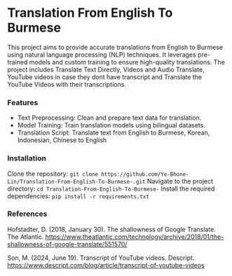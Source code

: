 # Translation From English To Burmese

This project aims to provide accurate translations from English to Burmese using natural language processing (NLP) techniques. It leverages pre-trained models and custom training to ensure high-quality translations. The project includes Translate Text Directly, Videos and Audio Translate, YouTube videos in case they dont have transcript and Translate the YouTube Videos with their transcriptions. 

### Features
- Text Preprocessing: Clean and prepare text data for translation.
- Model Training: Train translation models using bilingual datasets.
- Translation Script: Translate text from English to Burmese, Korean, Indonesian, Chinese to English

### Installation 
Clone the repository:
```git clone https://github.com/Ye-Bhone-Lin/Translation-From-English-To-Burmese-.git```
Navigate to the project directory:
```cd Translation-From-English-To-Burmese-```
Install the required dependencies:
```pip install -r requirements.txt```

### References

Hofstadter, D. (2018, January 30). The shallowness of Google Translate. The Atlantic. https://www.theatlantic.com/technology/archive/2018/01/the-shallowness-of-google-translate/551570/

Son, M. (2024, June 19). Transcript of YouTube videos. Descript. https://www.descript.com/blog/article/transcript-of-youtube-videos









